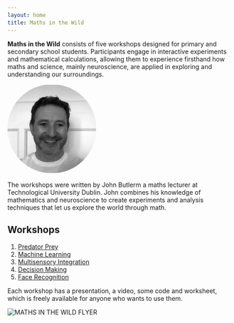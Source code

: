 ```yaml
---
layout: home
title: Maths in the Wild
---
```



**Maths in the Wild** consists of five workshops designed for primary and secondary school students. Participants engage in interactive experiments and mathematical calculations, allowing them to experience firsthand how maths and science, mainly neuroscience, are applied in exploring and understanding our surroundings.


<img src="John.png" alt="description" style="width:200px; height:200px; border-radius:50%;">

The workshops were written by John Butlerm a maths lecturer at Technological
University Dublin. John combines his knowledge
of mathematics and neuroscience to create
experiments and analysis techniques that
let us explore the world through math.

## Workshops
1. [Predator Prey](01_Predator_Prey/index.md)
2. [Machine Learning](02_NeuroAI/index.md)
3. [Multisensory Integration](03_Multisensory/index.md)
4. [Decision Making](04_DecisionMaking/index.md)
5. [Face Recognition](05_EigenFace/index.md)

Each workshop has a presentation, a video, some code and worksheet, which is freely available for anyone who wants to use them.

![MATHS IN THE WILD FLYER](https://github.com/user-attachments/assets/dbf14801-501d-457f-8ff9-7df77a99db15)
